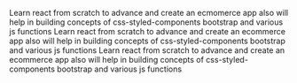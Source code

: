 Learn react from scratch to advance and create an ecmomerce app  also will help in building concepts of css-styled-components bootstrap and various js functions
Learn react from scratch to advance and create an ecommerce app also will help in building concepts of css-styled-components bootstrap and various js functions
Learn react from scratch to advance and create an ecommerce app also will help in building concepts of css-styled-components bootstrap and various js functions 
